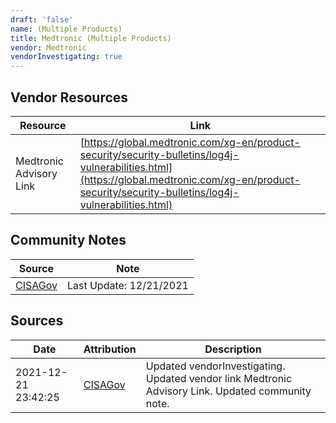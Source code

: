 ```yaml
---
draft: 'false'
name: (Multiple Products)
title: Medtronic (Multiple Products)
vendor: Medtronic
vendorInvestigating: true
---
```


## Vendor Resources
| Resource | Link |
| --- | --- |
| Medtronic Advisory Link | [https://global.medtronic.com/xg-en/product-security/security-bulletins/log4j-vulnerabilities.html](https://global.medtronic.com/xg-en/product-security/security-bulletins/log4j-vulnerabilities.html) |


## Community Notes
| Source | Note |
| --- | --- |
| [CISAGov](https://raw.githubusercontent.com/cisagov/log4j-affected-db/develop/README.md) | Last Update: 12/21/2021 |

## Sources
| Date | Attribution | Description |
| --- | --- | --- |
| 2021-12-21 23:42:25 | [CISAGov](https://raw.githubusercontent.com/cisagov/log4j-affected-db/develop/README.md) | Updated vendorInvestigating. Updated vendor link Medtronic Advisory Link. Updated community note.  |
